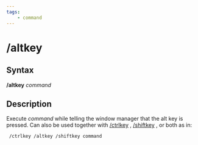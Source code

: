 ```yaml
---
tags:
    - command
---
```

# /altkey

## Syntax

**/altkey** _command_

## Description

Execute _command_ while telling the window manager that the alt key is pressed. Can also be used together with [/ctrlkey](ctrlkey.md) , [/shiftkey](shiftkey.md) , or both as in:

```text
 /ctrlkey /altkey /shiftkey command
```
